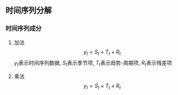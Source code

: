 

## 时间序列分解

### 时间序列成分
1. 加法
$$y_t = S_t + T_t + R_t$$
$y_t$表示时间序列数据, $S_t$表示季节项, $T_t$表示趋势-周期项, $R_t$表示残差项

2. 乘法
$$y_t = S_t \times T_t \times R_t$$